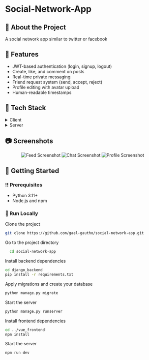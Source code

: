 # Social-Network-App

## :star2: About the Project

A social network app similar to twitter or facebook

## :dart: Features

- JWT-based authentication (login, signup, logout)
- Create, like, and comment on posts
- Real-time private messaging
- Friend request system (send, accept, reject)
- Profile editing with avatar upload
- Human-readable timestamps

## :space_invader: Tech Stack

<details>
  <summary>Client</summary>
  <ul>
    <li><a href="https://vuejs.org/">Vue.js 3</a></li>
    <li><a href="https://tailwindcss.com/">TailwindCSS</a></li>
    <li><a href="https://pinia.vuejs.org/">Pinia</a></li>
    <li><a href="https://axios-http.com/">Axios</a></li>
  </ul>
</details>

<details>
  <summary>Server</summary>
  <ul>
    <li><a href="https://www.djangoproject.com/">Django</a></li>
    <li><a href="https://www.django-rest-framework.org/">Django REST Framework</a></li>
    <li><a href="https://channels.readthedocs.io/">Django Channels</a></li>
    <li><a href="https://jwt.io/">JWT Authentication</a></li>
  </ul>
</details>


## :camera: Screenshots

<div align="center"> 
  <img src="https://placehold.co/600x400?text=Feed+View" alt="Feed Screenshot" />
  <img src="https://placehold.co/600x400?text=Chat+View" alt="Chat Screenshot" />
  <img src="https://placehold.co/600x400?text=Profile+View" alt="Profile Screenshot" />
</div>

## :toolbox: Getting Started

### :bangbang: Prerequisites

- Python 3.11+
- Node.js and npm


### :running: Run Locally

Clone the project

```bash
git clone https://github.com/gael-gautho/social-network-app.git
```

Go to the project directory

```bash
  cd social-network-app 
```

Install backend dependencies

```bash
cd django_backend
pip install -r requirements.txt
```

Apply migrations and create your database

```bash
python manage.py migrate
```

Start the server

```bash
python manage.py runserver
```

Install frontend dependencies

```bash
cd ../vue_frontend
npm install
```

Start the server

```bash
npm run dev
```



